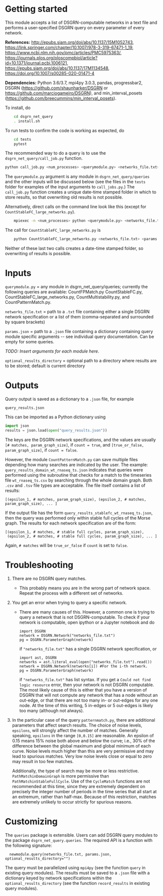 # Getting started

This module accepts a list of DSGRN-computable networks in a text file and performs a user-specified DSGRN query on every parameter of every network.

__References:__ http://epubs.siam.org/doi/abs/10.1137/15M1052743, https://link.springer.com/chapter/10.1007/978-3-319-67471-1_19, https://www.ncbi.nlm.nih.gov/pmc/articles/PMC5975363/, https://journals.plos.org/ploscompbiol/article?id=10.1371/journal.pcbi.1006121, https://epubs.siam.org/doi/abs/10.1137/17M1134548, https://doi.org/10.1007/s00285-020-01471-4


__Dependencies:__ Python 3.6/3.7, mpi4py 3.0.3, pandas, progressbar2, DSGRN (https://github.com/shaunharker/DSGRN or https://github.com/marciogameiro/DSGRN), and min_interval_posets (https://github.com/breecummins/min_interval_posets).

To install, do
```bash    
    cd dsgrn_net_query
    . install.sh
```

To run tests to confirm the code is working as expected, do

```bash    
    cd tests
    pytest
```

The recommended way to do a query is to use the `dsgrn_net_query/call_job.py` function.
```bash
python call_job.py <num_processes> <querymodule.py> <networks_file.txt> <params.json> <optional_results_directory>

```
The `querymodule.py` argument is any module in `dsgrn_net_query/queries` and the other inputs will be discussed below (see the files in the `tests` folder for examples of the input arguments to `call_jobs.py`.) The `call_job.py` function creates a unique date-time stamped folder in which to store results, so that overwriting old results is not possible. 

Alternatively, direct calls on the command line look like this (except for `CountStableFC_large_networks.py`).
```bash    
    mpiexec -n <num_processes> python <querymodule.py> <networks_file.txt> <params.json> <optional_results_directory>
```    
The call for `CountStableFC_large_networks.py` is 
```bash    
    python CountStableFC_large_networks.py <networks_file.txt> <params.json> <optional_results_directory>
```   
Neither of these last two calls creates a date-time stamped folder, so overwriting of results is possible.



# Inputs 

`querymodule.py`           =   any module in dsgrn_net_query/queries; currently the following queries are available: CountFPMatch.py CountStableFC.py, CountStableFC_large_networks.py, CountMultistability.py, and CountPatternMatch.py.

`networks_file.txt`         =   path to a `.txt` file containing either a single DSGRN network specification
                            or a list of them (comma-separated and surrounded by square
                            brackets)
    
`params.json`    =     path to a `.json` file containing a dictionary containing query module specific arguments -- see 
                            individual query documentation. Can be empty for some queries. 
                            
*TODO: Insert arguments for each module here.*

`optional_results_directory`     =   optional path to a directory where results are to be stored; 
                            default is current directory


# Outputs

Query output is saved as a dictionary to a `.json` file, for example
```
query_results.json
``` 
This can be imported as a Python dictionary using 
```python
import json
results = json.load(open("query_results.json"))
``` 
The keys are the DSGRN network specifications, and the values are usually `[# matches, param_graph_size]`, if `count = true`, and `[true_or_false, param_graph_size]`, if `count = false`. 

However, the module `CountPatternMatch.py` can save multiple files depending how many searches are indicated by the user. The example: `query_results_domain_wt_rnaseq_ts.json` indicates that queries were performed using the subroutine that checks for a match to the timeseries file `wt_rnaseq_ts.csv` by searching through the whole domain graph. Both `.csv` and `.tsv` file types are acceptable. The file itself contains a list of results:
```
[(epsilon_1, # matches, param_graph_size), (epsilon_2, # matches, param_graph_size), ... ] 
``` 
If the output file has the form `query_results_stablefc_wt_rnaseq_ts.json`, then the query was performed only within stable full cycles of the Morse graph. The results for each network specification are of the form:
```
[(epsilon_1, # matches, # stable full cycles, param_graph_size),   
 (epsilon_2, # matches, # stable full cycles, param_graph_size), ... ] 
``` 
Again, `# matches` will be `true_or_false` if `count` is set to `false`.

   # Troubleshooting

1. There are no DSGRN query matches.
    * This probably means you are in the wrong part of network space. Repeat the process with a different set of networks.
    
2. You get an error when trying to query a specific network.
    * There are many causes of this. However, a common one is trying to query a network that is not DSGRN-computable.  To check if your network is computable, open ipython or a Jupyter notebook and do
        
        ``` 
        import DSGRN
        network = DSGRN.Network("networks_file.txt")
        pg = DSGRN.ParameterGraph(network) 
        ```
        if `"networks_file.txt"` has a single DSGRN network specification, or
        ```
        import ast, DSGRN
        networks = ast.literal_eval(open("networks_file.txt").read())
        network = DSGRN.Network(networks[i]) #For the i-th network.
        pg = DSGRN.ParameterGraph(network) 
        ```
        if `"networks_file.txt"` has list syntax. If you get a `Could not find logic resource` error, then your network is not DSGRN computable. The most likely cause of this is either that you have a version of DSGRN that will not compute any network that has a node without an out-edge, or that there are not too many in- or out-edges for any one node. At the time of this writing, 5 in-edges or 5 out-edges is likely too many (although not always). 

3. In the particular case of the query `patternmatch.py`, there are additional parameters that affect search results. The choice of noise levels, `epsilons`, will strongly affect the number of matches. Generally speaking, `epsilons` in the range `[0,0.15]` are reasonable. An epsilon of 0.15 means 15% noise both above and below the curve; i.e., 30% of the difference between the global maximum and global minimum of each curve. Noise levels much higher than this are very permissive and may lead to spurious matches. Very low noise levels close or equal to zero may result in too few matches.

    Additionally, the type of search may be more or less restrictive. `PathMatchinDomainGraph` is more permissive than `PathMatchinStableFullCycle`. Use of the `CycleMatch` functions are not recommended at this time, since they are extremely dependent on precisely the integer number of periods in the time series that all start at an extremum, rather than half-max. Because of this restriction, matches are extremely unlikely to occur strictly for spurious reasons.
    
    
# Customizing 

The `queries` package is extensible. Users can add DSGRN query modules to the package `dsgrn_net_query.queries`. The required API is a function with the following signature:

      newmodule.query(networks_file.txt, params.json, optional_results_directory="")

  The query must be parallelized using `mpi4py` (see the function `query` in existing query modules). The results must be saved to a `.json` file with a dictionary keyed by network specifications within the `optional_results_directory` (see the function `record_results` in existing query modules). 


